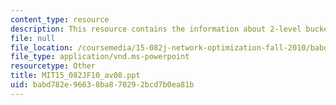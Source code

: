 ```yaml
---
content_type: resource
description: This resource contains the information about 2-level bucket algorithm.
file: null
file_location: /coursemedia/15-082j-network-optimization-fall-2010/babd782e96638ba870292bcd7b0ea81b_MIT15_082JF10_av08.ppt
file_type: application/vnd.ms-powerpoint
resourcetype: Other
title: MIT15_082JF10_av08.ppt
uid: babd782e-9663-8ba8-7029-2bcd7b0ea81b
---
```

